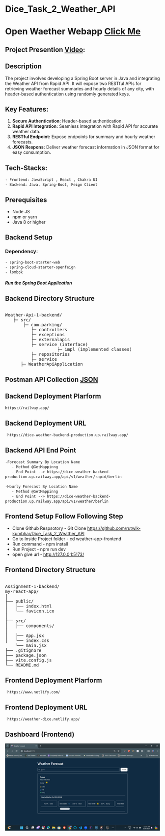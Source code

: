 # Dice_Task_2_Weather_API

# Open Waether Webapp [Click Me](https://weather-dice.netlify.app/)

## Project Presention  [Video](https://drive.google.com/file/d/1kQlocLDAhK4KOCpogZwGWkNnVXQhgBbY/view?usp=sharing):

## Description
The project involves developing a Spring Boot server in Java and integrating the Weather API from Rapid API. It will expose two RESTful APIs for retrieving weather forecast summaries and hourly details of any city, with header-based authentication using randomly generated keys.

## Key Features:

1. **Secure Authentication:** Header-based authentication.
2. **Rapid API Integration:**  Seamless integration with Rapid API for accurate weather data.
3. **RESTful Endpoint:** Expose endpoints for summary and hourly weather forecasts.
4. **JSON Respons:** Deliver weather forecast information in JSON format for easy consumption.

## Tech-Stacks:
    - Frontend: JavaScript , React , Chakra UI
    - Backend: Java, Spring-Boot, Feign Client

## Prerequisites
- Node JS
- npm or yarn
- Java 8 or higher

  
## Backend Setup 
### Dependency:
    - spring-boot-starter-web
    - spring-cloud-starter-openfeign
    - lombok

##### Run the Spring Boot Application


## Backend Directory Structure
<pre> 
Weather-Api-1-backend/ 
   ├─ src/
       ├─ com.parking/ 
          ├─ controllers
          ├─ exceptions
          ├─ externalapis
          ├─ service (interface) 
                    ├─ impl (implemented classes)
          ├─ repositories
          ├─ service
      ├─ WeatherApiApplication
</pre>

## Postman API Collection [JSON](https://github.com/rutwik-kumbhar/Dice_Task_2_Weather_API/blob/main/Dice-Weather-Services.postman_collection.json)

## Backend Deployment Plarform
    https://railway.app/

## Backend Deployment URL
     https://dice-weather-backend-production.up.railway.app/

## Backend API End Point 

    -Forecast Summary By Location Name
       - Method @GetMappinng 
       - End Point --> https://dice-weather-backend-production.up.railway.app/api/v1/weather/rapid/berlin
       
    -Hourly Forecast By Location Name
       - Method @GetMappinng 
       - End Point --> https://dice-weather-backend-production.up.railway.app/api/v1/weather/berlin
    

## Frontend Setup Follow Following Step  
 - Clone Github Respsotory  - Git Clone https://github.com/rutwik-kumbhar/Dice_Task_2_Weather_API
 - Go to Inside Project folder - cd weather-app-frontend
 - Run command - npm install 
 - Run Project - npm run dev
 - open give url -  http://127.0.0.1:5173/

## Frontend Directory Structure
<pre> 
Assignment-1-backend/ 
my-react-app/
│
├── public/
│   ├── index.html
│   └── favicon.ico
│
├── src/
│   ├── components/
│   
│   ├── App.jsx
│   └── index.css 
    └── main.jsx
├── .gitignore
├── package.json
├── vite.config.js
└── README.md
</pre>

## Frontend Deployment Plarform
     https://www.netlify.com/

## Frontend Deployment URL
     https://weather-dice.netlify.app/
    
## Dashboard (Frontend)
<img src="https://github.com/rutwik-kumbhar/Dice_Task_2_Weather_API/blob/main/weather-app.png" alt="Alt Text" width="700"/>
